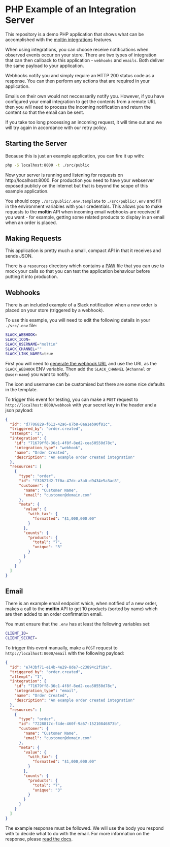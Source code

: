 # PHP Example of an Integration Server

This repository is a demo PHP application that shows what can be accomplished with the [moltin integrations](https://moltin.api-docs.io/v2/integrations) features.

When using integrations, you can choose receive notifications when observed events occur on your store. There are two types of integration that can then callback to this application - `webhooks` and `emails`. Both deliver the same payload to your application.

Webhooks notify you and simply require an HTTP 200 status code as a response. You can then perform any actions that are required in your application.

Emails on their own would not neccessarily notify you. However, if you have configured your email integration to get the contents from a remote URL then you will need to process the incoming notification and return the content so that the email can be sent.

If you take too long processing an incoming request, it will time out and we will try again in accordance with our retry policy.

## Starting the Server

Because this is just an example application, you can fire it up with:

```bash
php -S localhost:8000 -t ./src/public
```

Now your server is running and listening for requests on http://localhost:8000. For production you need to have your webserver exposed publicly on the internet but that is beyond the scope of this example application.

You should copy `./src/public/.env.template` to `./src/public/.env` and fill in the environment variables with your credentials. This allows you to make requests to the **moltin** API when incoming email webhooks are received if you want - for example, getting some related products to display in an email when an order is placed.

## Making Requests

This application is pretty much a small, compact API in that it receives and sends JSON.

There is a `resources` directory which contains a [PAW](https://paw.cloud/) file that you can use to mock your calls so that you can test the application behaviour before putting it into production.

## Webhooks

There is an included example of a Slack notification when a new order is placed on your store (triggered by a webhook).

To use this example, you will need to edit the following details in your `./src/.env` file:

```bash
SLACK_WEBHOOK=
SLACK_ICON=
SLACK_USERNAME="moltin"
SLACK_CHANNEL=""
SLACK_LINK_NAMES=true
```

First you will need to [generate the webhook URL](https://my.slack.com/services/new/incoming-webhook) and use the URL as the `SLACK_WEBHOOK` ENV variable. Then add the `SLACK_CHANNEL` (`#channel` or `@user-name`) you want to notify.

The icon and username can be customised but there are some nice defaults in the template.

To trigger this event for testing, you can make a `POST` request to `http://localhost:8000/webhook` with your secret key in the header and a json payload:

```json
{
  "id": "d7706829-f612-42a6-87b8-0aa1eb90f81c",
  "triggered_by": "order.created",
  "attempt": "1",
  "integration": {
    "id": "71679ff8-36c1-4f8f-8ed2-cea50550d78c",
    "integration_type": "webhook",
    "name": "Order Created",
    "description": "An example order created integration"
  },
  "resources": [
    {
      "type": "order",
      "id": "f32827d2-7f0a-47dc-a3a0-d9434e5a3ac8",
      "customer": {
        "name": "Customer Name",
        "email": "customer@domain.com"
      },
      "meta": {
        "value": {
          "with_tax": {
            "formatted": "$1,000,000.00"
          }
        },
        "counts": {
          "products": {
            "total": "7",
            "unique": "3"
          }
        }
      }
    }
  ]
}
```

## Email

There is an example email endpoint which, when notified of a new order, makes a call to the **moltin** API to get 10 products (sorted by name) which are then added to an order confirmation email.

You must ensure that the `.env` has at least the following variables set:

```bash
CLIENT_ID=
CLIENT_SECRET=
```

To trigger this event manually, make a `POST` request to `http://localhost:8000/email` with the following payload:

```json
{
  "id": "e743bf71-e14b-4e29-8de7-c23894c2f19a",
  "triggered_by": "order.created",
  "attempt": "1",
  "integration": {
    "id": "71679ff8-36c1-4f8f-8ed2-cea50550d78c",
    "integration_type": "email",
    "name": "Order Created",
    "description": "An example order created integration"
  },
  "resources": [
    {
      "type": "order",
      "id": "7228817c-f4de-460f-9a67-15210846873b",
      "customer": {
        "name": "Customer Name",
        "email": "customer@domain.com"
      },
      "meta": {
        "value": {
          "with_tax": {
            "formatted": "$1,000,000.00"
          }
        },
        "counts": {
          "products": {
            "total": "7",
            "unique": "3"
          }
        }
      }
    }
  ]
}
```

The example response must be followed. We will use the body you respond with to decide what to do with the email. For more information on the response, please [read the docs](https://moltin.api-docs.io/v2/integrations#responses).
